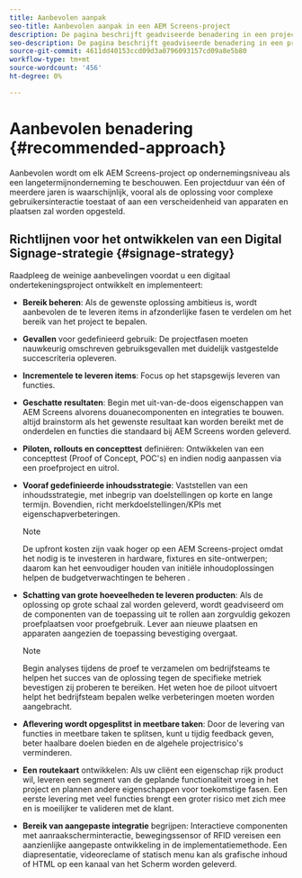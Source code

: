 ```yaml
---
title: Aanbevolen aanpak
seo-title: Aanbevolen aanpak in een AEM Screens-project
description: De pagina beschrijft geadviseerde benadering in een project van AEM Screens
seo-description: De pagina beschrijft geadviseerde benadering in een project van AEM Screens
source-git-commit: 4611dd40153ccd09d3a0796093157cd09a8e5b80
workflow-type: tm+mt
source-wordcount: '456'
ht-degree: 0%

---
```



# Aanbevolen benadering {#recommended-approach}

Aanbevolen wordt om elk AEM Screens-project op ondernemingsniveau als een langetermijnonderneming te beschouwen. Een projectduur van één of meerdere jaren is waarschijnlijk, vooral als de oplossing voor complexe gebruikersinteractie toestaat of aan een verscheidenheid van apparaten en plaatsen zal worden opgesteld.

## Richtlijnen voor het ontwikkelen van een Digital Signage-strategie {#signage-strategy}

Raadpleeg de weinige aanbevelingen voordat u een digitaal ondertekeningsproject ontwikkelt en implementeert:

* **Bereik beheren**: Als de gewenste oplossing ambitieus is, wordt aanbevolen de te leveren items in afzonderlijke fasen te verdelen om het bereik van het project te bepalen.

* **Gevallen** voor gedefinieerd gebruik: De projectfasen moeten nauwkeurig omschreven gebruiksgevallen met duidelijk vastgestelde succescriteria opleveren.

* **Incrementele te leveren items**: Focus op het stapsgewijs leveren van functies.

* **Geschatte resultaten**: Begin met uit-van-de-doos eigenschappen van AEM Screens alvorens douanecomponenten en integraties te bouwen. altijd brainstorm als het gewenste resultaat kan worden bereikt met de onderdelen en functies die standaard bij AEM Screens worden geleverd.

* **Piloten, rollouts en concepttest** definiëren: Ontwikkelen van een concepttest (Proof of Concept, POC&#39;s) en indien nodig aanpassen via een proefproject en uitrol.

* **Vooraf gedefinieerde inhoudsstrategie**: Vaststellen van een inhoudsstrategie, met inbegrip van doelstellingen op korte en lange termijn. Bovendien, richt merkdoelstellingen/KPIs met eigenschapverbeteringen.

   >[!NOTE]
   >
   > De upfront kosten zijn vaak hoger op een AEM Screens-project omdat het nodig is te investeren in hardware, fixtures en site-ontwerpen; daarom kan het eenvoudiger houden van initiële inhoudoplossingen helpen de budgetverwachtingen te beheren .

* **Schatting van grote hoeveelheden te leveren producten**: Als de oplossing op grote schaal zal worden geleverd, wordt geadviseerd om de componenten van de toepassing uit te rollen aan zorgvuldig gekozen proefplaatsen voor proefgebruik. Lever aan nieuwe plaatsen en apparaten aangezien de toepassing bevestiging overgaat.

   >[!NOTE]
   >
   > Begin analyses tijdens de proef te verzamelen om bedrijfsteams te helpen het succes van de oplossing tegen de specifieke metriek bevestigen zij proberen te bereiken. Het weten hoe de piloot uitvoert helpt het bedrijfsteam bepalen welke verbeteringen moeten worden aangebracht.

* **Aflevering wordt opgesplitst in meetbare taken**: Door de levering van functies in meetbare taken te splitsen, kunt u tijdig feedback geven, beter haalbare doelen bieden en de algehele projectrisico&#39;s verminderen.

* **Een routekaart** ontwikkelen: Als uw cliënt een eigenschap rijk product wil, leveren een segment van de geplande functionaliteit vroeg in het project en plannen andere eigenschappen voor toekomstige fasen. Een eerste levering met veel functies brengt een groter risico met zich mee en is moeilijker te valideren met de klant.

* **Bereik van aangepaste integratie** begrijpen: Interactieve componenten met aanraakscherminteractie, bewegingssensor of RFID vereisen een aanzienlijke aangepaste ontwikkeling in de implementatiemethode. Een diapresentatie, videoreclame of statisch menu kan als grafische inhoud of HTML op een kanaal van het Scherm worden geleverd.

